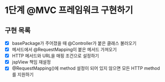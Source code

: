 # 1단계 @MVC 프레임워크 구현하기

## 구현 목록

* [x] basePackage가 주어졌을 때 @Controller가 붙은 클래스 불러오기
* [x] 메서드에서 @RequestMapping이 붙은 메서드 가져오기
* [x] HTTP 메서드와 URL을 매핑 조건으로 설정하기
* [x] jspView 책임 재설정
* [x] @RequestMapping()에 method 설정이 되어 있지 않으면 모든 HTTP method를 지원하기
